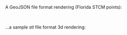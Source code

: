 
A GeoJSON file format rendering (Florida STCM points):

<script src="https://embed.github.com/view/geojson/thomas-whitley/ghpages1/main/STCM.geojson?height=800&width=1200"></script>
\
\
...a sample stl file format 3d rendering:

<script src="https://embed.github.com/view/3d/thomas-whitley/ghpages1/main/Sphericon.stl"></script>
